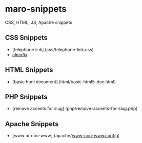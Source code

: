 # maro-snippets
CSS, HTML, JS, Apache snippets

## CSS Snippets

- [telephone link] (css/telephone-link.css)
- [clearfix](css/clearfix.css)

## HTML Snippets

- [basic html document] (html/basic-html5-doc.html)

## PHP Snippets

- [remove accents for slug] (php/remove-accents-for-slug.php)

## Apache Snippets

- [www or non-www] (apache/www-non-www.config)

